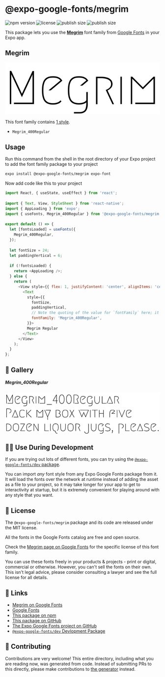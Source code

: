 # @expo-google-fonts/megrim

![npm version](https://flat.badgen.net/npm/v/@expo-google-fonts/megrim)
![license](https://flat.badgen.net/github/license/expo/google-fonts)
![publish size](https://flat.badgen.net/packagephobia/install/@expo-google-fonts/megrim)
![publish size](https://flat.badgen.net/packagephobia/publish/@expo-google-fonts/megrim)

This package lets you use the [**Megrim**](https://fonts.google.com/specimen/Megrim) font family from [Google Fonts](https://fonts.google.com/) in your Expo app.

## Megrim

![Megrim](./font-family.png)

This font family contains [1 style](#-gallery).

- `Megrim_400Regular`

## Usage

Run this command from the shell in the root directory of your Expo project to add the font family package to your project
```sh
expo install @expo-google-fonts/megrim expo-font
```

Now add code like this to your project
```js
import React, { useState, useEffect } from 'react';

import { Text, View, StyleSheet } from 'react-native';
import { AppLoading } from 'expo';
import { useFonts, Megrim_400Regular } from '@expo-google-fonts/megrim';

export default () => {
  let [fontsLoaded] = useFonts({
    Megrim_400Regular,
  });

  let fontSize = 24;
  let paddingVertical = 6;

  if (!fontsLoaded) {
    return <AppLoading />;
  } else {
    return (
      <View style={{ flex: 1, justifyContent: 'center', alignItems: 'center' }}>
        <Text
          style={{
            fontSize,
            paddingVertical,
            // Note the quoting of the value for `fontFamily` here; it expects a string!
            fontFamily: 'Megrim_400Regular',
          }}>
          Megrim Regular
        </Text>
      </View>
    );
  }
};

```

## 🔡 Gallery

##### Megrim_400Regular
![Megrim_400Regular](./Megrim_400Regular.ttf.png)


## 👩‍💻 Use During Development

If you are trying out lots of different fonts, you can try using the [`@expo-google-fonts/dev` package](https://github.com/expo/google-fonts/tree/master/font-packages/dev#readme).

You can import *any* font style from any Expo Google Fonts package from it. It will load the fonts
over the network at runtime instead of adding the asset as a file to your project, so it may take longer
for your app to get to interactivity at startup, but it is extremely convenient
for playing around with any style that you want.

## 📖 License

The `@expo-google-fonts/megrim` package and its code are released under the MIT license.

All the fonts in the Google Fonts catalog are free and open source.

Check the [Megrim page on Google Fonts](https://fonts.google.com/specimen/Megrim) for the specific license of this font family.

You can use these fonts freely in your products & projects - print or digital, commercial or otherwise. However, you can't sell the fonts on their own. This isn't legal advice, please consider consulting a lawyer and see the full license for all details.

## 🔗 Links

- [Megrim on Google Fonts](https://fonts.google.com/specimen/Megrim)
- [Google Fonts](https://fonts.google.com/)
- [This package on npm](https://www.npmjs.com/package/@expo-google-fonts/megrim)
- [This package on GitHub](https://github.com/expo/google-fonts/tree/master/font-packages/megrim)
- [The Expo Google Fonts project on GitHub](https://github.com/expo/google-fonts)
- [`@expo-google-fonts/dev` Devlopment Package](https://github.com/expo/google-fonts/tree/master/font-packages/dev)

## 🤝 Contributing

Contributions are very welcome! This entire directory, including what you are reading now, was generated from code. Instead of submitting PRs to this directly, please make contributions to [the generator](https://github.com/expo/google-fonts/tree/master/packages/generator) instead.
